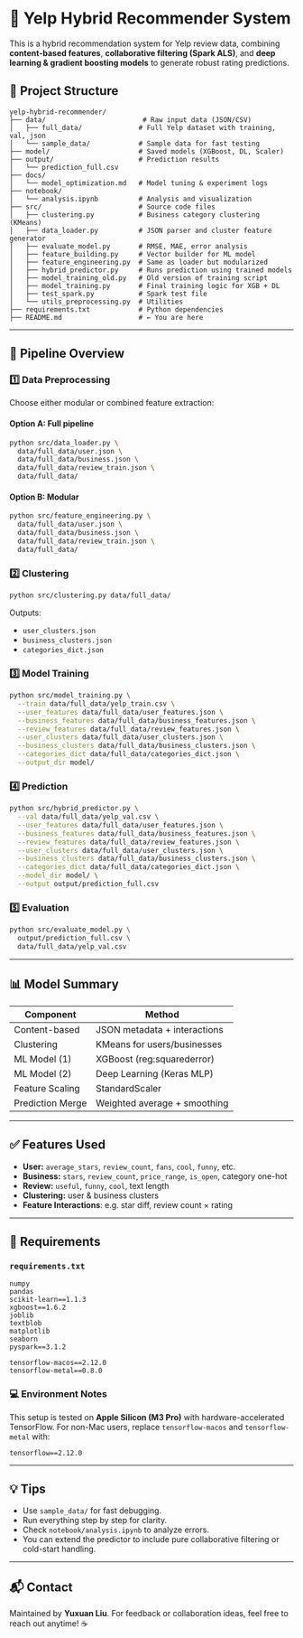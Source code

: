 # 🌟 Yelp Hybrid Recommender System

This is a hybrid recommendation system for Yelp review data, combining **content-based features**, **collaborative filtering (Spark ALS)**, and **deep learning & gradient boosting models** to generate robust rating predictions.

## 📁 Project Structure

```
yelp-hybrid-recommender/
├── data/                        # Raw input data (JSON/CSV)
│   ├── full_data/              # Full Yelp dataset with training, val, json
│   └── sample_data/            # Sample data for fast testing
├── model/                      # Saved models (XGBoost, DL, Scaler)
├── output/                     # Prediction results
│   └── prediction_full.csv
├── docs/
│   └── model_optimization.md   # Model tuning & experiment logs
├── notebook/
│   └── analysis.ipynb          # Analysis and visualization
├── src/                        # Source code files
│   ├── clustering.py           # Business category clustering (KMeans)
│   ├── data_loader.py          # JSON parser and cluster feature generator
│   ├── evaluate_model.py       # RMSE, MAE, error analysis
│   ├── feature_building.py     # Vector builder for ML model
│   ├── feature_engineering.py  # Same as loader but modularized
│   ├── hybrid_predictor.py     # Runs prediction using trained models
│   ├── model_training_old.py   # Old version of training script
│   ├── model_training.py       # Final training logic for XGB + DL
│   ├── test_spark.py           # Spark test file
│   └── utils_preprocessing.py  # Utilities
├── requirements.txt            # Python dependencies
├── README.md                   # ← You are here
```

---

## 🚀 Pipeline Overview

### 1️⃣ Data Preprocessing

Choose either modular or combined feature extraction:

#### Option A: Full pipeline
```bash
python src/data_loader.py \
  data/full_data/user.json \
  data/full_data/business.json \
  data/full_data/review_train.json \
  data/full_data/
```

#### Option B: Modular
```bash
python src/feature_engineering.py \
  data/full_data/user.json \
  data/full_data/business.json \
  data/full_data/review_train.json \
  data/full_data/
```

### 2️⃣ Clustering
```bash
python src/clustering.py data/full_data/
```
Outputs:
- `user_clusters.json`
- `business_clusters.json`
- `categories_dict.json`

### 3️⃣ Model Training
```bash
python src/model_training.py \
  --train data/full_data/yelp_train.csv \
  --user_features data/full_data/user_features.json \
  --business_features data/full_data/business_features.json \
  --review_features data/full_data/review_features.json \
  --user_clusters data/full_data/user_clusters.json \
  --business_clusters data/full_data/business_clusters.json \
  --categories_dict data/full_data/categories_dict.json \
  --output_dir model/
```

### 4️⃣ Prediction
```bash
python src/hybrid_predictor.py \
  --val data/full_data/yelp_val.csv \
  --user_features data/full_data/user_features.json \
  --business_features data/full_data/business_features.json \
  --review_features data/full_data/review_features.json \
  --user_clusters data/full_data/user_clusters.json \
  --business_clusters data/full_data/business_clusters.json \
  --categories_dict data/full_data/categories_dict.json \
  --model_dir model/ \
  --output output/prediction_full.csv
```

### 5️⃣ Evaluation
```bash
python src/evaluate_model.py \
  output/prediction_full.csv \
  data/full_data/yelp_val.csv
```

---

## 📊 Model Summary

| Component         | Method                          |
|------------------|----------------------------------|
| Content-based     | JSON metadata + interactions    |
| Clustering        | KMeans for users/businesses     |
| ML Model (1)      | XGBoost (reg:squarederror)      |
| ML Model (2)      | Deep Learning (Keras MLP)       |
| Feature Scaling   | StandardScaler                  |
| Prediction Merge  | Weighted average + smoothing    |

---

## ✅ Features Used

- **User:** `average_stars`, `review_count`, `fans`, `cool`, `funny`, etc.
- **Business:** `stars`, `review_count`, `price_range`, `is_open`, category one-hot
- **Review:** `useful`, `funny`, `cool`, text length
- **Clustering:** user & business clusters
- **Feature Interactions**: e.g. star diff, review count × rating

---

## 🔧 Requirements

### `requirements.txt`
```text
numpy
pandas
scikit-learn==1.1.3
xgboost==1.6.2
joblib
textblob
matplotlib
seaborn
pyspark==3.1.2

tensorflow-macos==2.12.0
tensorflow-metal==0.8.0
```

### 💻 Environment Notes
This setup is tested on **Apple Silicon (M3 Pro)** with hardware-accelerated TensorFlow.
For non-Mac users, replace `tensorflow-macos` and `tensorflow-metal` with:
```text
tensorflow==2.12.0
```

---

## 💡 Tips

- Use `sample_data/` for fast debugging.
- Run everything step by step for clarity.
- Check `notebook/analysis.ipynb` to analyze errors.
- You can extend the predictor to include pure collaborative filtering or cold-start handling.

---

## 📬 Contact

Maintained by **Yuxuan Liu**.
For feedback or collaboration ideas, feel free to reach out anytime! ☕️
